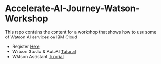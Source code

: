 # Accelerate-AI-Journey-Watson-Workshop
This repo contains the content for a workshop that shows how to use some of Watson AI services on IBM Cloud

- Register [Here](https://ibm.biz/BdfY7T) <br>
- Watson Studio & AutoAI [Tutorial](https://developer.ibm.com/technologies/artificial-intelligence/tutorials/watson-studio-auto-ai/) <br>
- WAtson Assistant [Tutorial](https://developer.ibm.com/tutorials/create-your-first-assistant-powered-chatbot/) <br>
